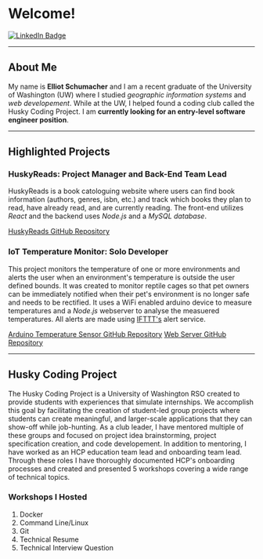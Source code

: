 # Welcome!

[![LinkedIn Badge](https://img.shields.io/badge/LinkedIn-blue?logo=linkedin&logoColor=white)](https://www.linkedin.com/in/elliot-schumacher)

---
## About Me
My name is **Elliot Schumacher** and I am a recent graduate of the University of Washington (UW) where I  studied *geographic information systems* and *web developement*. While at the UW, I helped found a coding club called the Husky Coding Project. I am **currently looking for an entry-level software engineer position**.

---

## Highlighted Projects

### HuskyReads: Project Manager and Back-End Team Lead

HuskyReads is a book catologuing website where users can find book information (authors, genres, isbn, etc.) and track which books they plan to read, have already read, and are currently reading. The front-end utilizes *React* and the backend uses *Node.js* and a *MySQL database*.

[HuskyReads GitHub Repository](https://github.com/Husky-Coding-Project/huskyreads)

### IoT Temperature Monitor: Solo Developer

This project monitors the temperature of one or more environments and alerts the user when an environment's temperature is outside the user defined bounds. It was created to monitor reptile cages so that pet owners can be immediately notified when their pet's environment is no longer safe and needs to be rectified. It uses a WiFi enabled arduino device to measure temperatures and a *Node.js* webserver to analyse the measuered temperatures. All alerts are made using [IFTTT's](https://ifttt.com) alert service.

[Arduino Temperature Sensor GitHub Repository](https://github.com/ElliotSchumacher/temp_sensor)
[Web Server GitHub Repository](https://github.com/ElliotSchumacher/listener)

---

## Husky Coding Project

The Husky Coding Project is a University of Washington RSO created to provide students with experiences that simulate internships. We accomplish this goal by facilitating the creation of student-led group projects where students can create meaningful, and larger-scale applications that they can show-off while job-hunting. As a club leader, I have mentored multiple of these groups and focused on project idea brainstorming, project specification creation, and code developement. In addition to mentoring, I have worked as an HCP education team lead and onboarding team lead. Through these roles I have thoroughly documented HCP's onboarding processes and created and presented 5 workshops covering a wide range of technical topics.

### Workshops I Hosted

1. Docker
2. Command Line/Linux
3. Git
4. Technical Resume
5. Technical Interview Question

